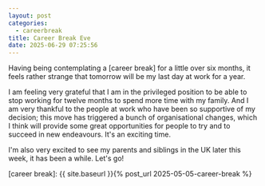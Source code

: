 ```yaml
---
layout: post
categories:
  - careerbreak
title: Career Break Eve
date: 2025-06-29 07:25:56
---
```


Having being contemplating a [career break] for a little over six months, it feels rather strange that tomorrow will be my last day at work for a year.

I am feeling very grateful that I am in the privileged position to be able to stop working for twelve months to spend more time with my family. And I am very thankful to the people at work who have been so supportive of my decision; this move has triggered a bunch of organisational changes, which I think will provide some great opportunities for people to try and to succeed in new endeavours. It's an exciting time.

I'm also very excited to see my parents and siblings in the UK later this week, it has been a while. Let's go!

<!-- Links -->
[career break]: {{ site.baseurl }}{% post_url 2025-05-05-career-break %}
